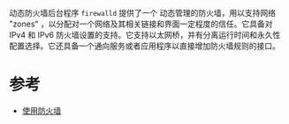 动态防火墙后台程序 `firewalld` 提供了一个 动态管理的防火墙，用以支持网络 "zones" ，以分配对一个网络及其相关链接和界面一定程度的信任。它具备对 IPv4 和 IPv6 防火墙设置的支持。它支持以太网桥，并有分离运行时间和永久性配置选择。它还具备一个通向服务或者应用程序以直接增加防火墙规则的接口。 

# 参考

* [使用防火墙](https://access.redhat.com/documentation/zh-CN/Red_Hat_Enterprise_Linux/7/html/Security_Guide/sec-Using_Firewalls.html)